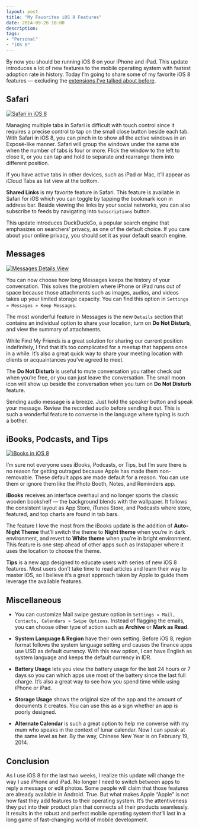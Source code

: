 ```yaml
---
layout: post
title: "My Favorites iOS 8 Features"
date: 2014-09-26 18:00
description: 
tags:
- "Personal"
- "iOS 8"
---
```


By now you should be running iOS 8 on your iPhone and iPad. This update introduces a lot of new features to the mobile operating system with fastest adoption rate in history. Today I’m going to share some of my favorite iOS 8 features — excluding the [extensions I’ve talked about before](http://sayzlim.net/ios-8-app-extensions-overview "Brief Overview of iOS 8 App Extensions - Sayz Lim").

<!-- more -->

## Safari

[ ![Safari in iOS 8][164539] ](http://images.sayzlim.net/2014/09/ios_8_safari.jpg "Safari in iOS 8")

[164539]: http://images.sayzlim.net/2014/09/ios_8_safari.jpg "Safari in iOS 8"

Managing multiple tabs in Safari is difficult with touch control since it requires a precise control to tap on the small close button beside each tab. With Safari in iOS 8, you can pinch in to show all the active windows in an Exposé-like manner. Safari will group the windows under the same site when the number of tabs is four or more. Flick the window to the left to close it, or you can tap and hold to separate and rearrange them into different position.

If you have active tabs in other devices, such as iPad or Mac, it’ll appear as iCloud Tabs as list view at the bottom.

**Shared Links** is my favorite feature in Safari. This feature is available in Safari for iOS which you can toggle by tapping the bookmark icon in address bar. Beside viewing the links by your social networks, you can also subscribe to feeds by navigating into `Subscriptions` button.

This update introduces DuckDuckGo, a popular search engine that emphasizes on searchers’ privacy, as one of the default choice. If you care about your online privacy, you should set it as your default search engine.

## Messages

[ ![Messages Details View][164550] ](http://images.sayzlim.net/2014/09/ios_8_messages.jpg "Messages Details View")

[164550]: http://images.sayzlim.net/2014/09/ios_8_messages.jpg "Messages Details View"

You can now choose how long Messages keeps the history of your conversation. This solves the problem where iPhone or iPad runs out of space because those attachments such as images, audios, and videos takes up your limited storage capacity. You can find this option in `Settings » Messages » Keep Messages`.

The most wonderful feature in Messages is the new `Details` section that contains an individual option to share your location, turn on **Do Not Disturb**, and view the summary of attachments.

While Find My Friends is a great solution for sharing our current position indefinitely, I find that it’s too complicated for a meetup that happens once in a while. It’s also a great quick way to share your meeting location with clients or acquaintances you’ve agreed to meet.

The **Do Not Disturb** is useful to mute conversation you rather check out when you’re free, or you can just leave the conversation. The small moon icon will show up beside the conversation when you turn on **Do Not Disturb** feature.

Sending audio message is a breeze. Just hold the speaker button and speak your message. Review the recorded audio before sending it out. This is such a wonderful feature to converse in the language where typing is such a bother.

## iBooks, Podcasts, and Tips

[ ![iBooks in iOS 8][164606] ](http://images.sayzlim.net/2014/09/ios_8_ibooks.jpg "iBooks in iOS 8")

[164606]: http://images.sayzlim.net/2014/09/ios_8_ibooks.jpg "iBooks in iOS 8"

I’m sure not everyone uses iBooks, Podcasts, or Tips, but I’m sure there is no reason for getting outraged because Apple has made them non-removable. These default apps are made default for a reason. You can use them or ignore them like the Photo Booth, Notes, and Reminders app.

**iBooks** receives an interface overhaul and no longer sports the classic wooden bookshelf — the background blends with the wallpaper. It follows the consistent layout as App Store, iTunes Store, and Podcasts where store, featured, and top charts are found in tab bars.

The feature I love the most from the iBooks update is the addition of **Auto-Night Theme** that’ll switch the theme to **Night theme** when you’re in dark environment, and revert to **White theme** when you’re in bright environment. This feature is one step ahead of other apps such as Instapaper where it uses the location to choose the theme.

**Tips** is a new app designed to educate users with series of new iOS 8 features. Most users don’t take time to read articles and learn their way to master iOS, so I believe it’s a great approach taken by Apple to guide them leverage the available features.

## Miscellaneous

- You can customize Mail swipe gesture option in `Settings » Mail, Contacts, Calendars » Swipe Options`. Instead of flagging the emails, you can choose other type of action such as **Archive** or **Mark as Read**.

- **System Language & Region** have their own setting. Before iOS 8, region format follows the system language setting and causes the finance apps use USD as default currency. With this new option, I can have English as system language and keeps the default currency in IDR.

- **Battery Usage** lets you view the battery usage for the last 24 hours or 7 days so you can which apps use most of the battery since the last full charge. It’s also a great way to see how you spend time while using iPhone or iPad.

- **Storage Usage** shows the original size of the app and the amount of documents it creates. You can use this as a sign whether an app is poorly designed.

- **Alternate Calendar** is such a great option to help me converse with my mum who speaks in the context of lunar calendar. Now I can speak at the same level as her. By the way, Chinese New Year is on February 19, 2014.

## Conclusion

As I use iOS 8 for the last two weeks, I realize this update will change the way I use iPhone and iPad. No longer I need to switch between apps to reply a message or edit photos. Some people will claim that those features are already available in Android. True. But what makes Apple “Apple” is not how fast they add features to their operating system. It’s the attentiveness they put into their product plan that connects all their products seamlessly. It results in the robust and perfect mobile operating system that‘ll last in a long game of fast-changing world of mobile development.